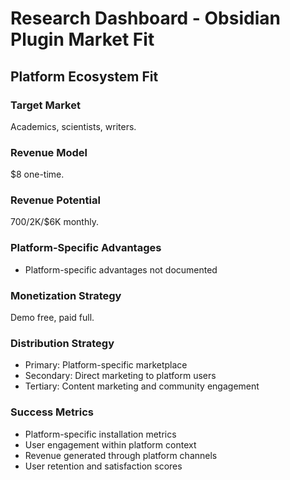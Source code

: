 # Research Dashboard - Obsidian Plugin Market Fit

## Platform Ecosystem Fit

### Target Market
Academics, scientists, writers.

### Revenue Model
$8 one-time.

### Revenue Potential
$700/$2K/$6K monthly.

### Platform-Specific Advantages
- Platform-specific advantages not documented

### Monetization Strategy
Demo free, paid full.

### Distribution Strategy
- Primary: Platform-specific marketplace
- Secondary: Direct marketing to platform users
- Tertiary: Content marketing and community engagement

### Success Metrics
- Platform-specific installation metrics
- User engagement within platform context
- Revenue generated through platform channels
- User retention and satisfaction scores
